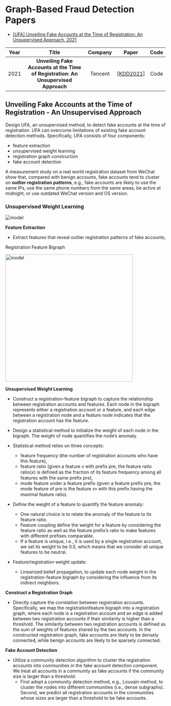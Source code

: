 # Graph-Based Fraud Detection Papers

- [[UFA] Unveiling Fake Accounts at the Time of Registration: An Unsupervised Approach, 2021](#unveiling-fake-accounts-at-the-time-of-registration---an-unsupervised-approach)

| Year  | Title | Company | Paper | Code  |
| :---: | :---: | :---: | :---: | :---: |
| 2021  | **Unveiling Fake Accounts at the Time of Registration: An Unsupervised Approach** | Tencent | [[KDD2021]](https://dl.acm.org/doi/pdf/10.1145/3447548.3467094) | Code |


## Unveiling Fake Accounts at the Time of Registration - An Unsupervised Approach

Design UFA, an unsupervised method, to detect fake accounts at the time of registration. UFA can overcome limitations of existing fake account detection methods. Specifically, UFA consists of four components: 
- feature extraction
- unsupervised weight learning
- registration graph construction
- fake account detection

A measurement study on a real world registration dataset from WeChat show that, compared with benign accounts, fake accounts tend to cluster on **outlier registration patterns**, e.g., fake accounts are likely to use the same IPs, use the same phone numbers from the same areas, be active at midnight, or use outdated WeChat version and OS version.

### Unsupervised Weight Learning

<img src="https://github.com/zixi-liu/GNN-Fraud-Detection-Papers/blob/main/Img/fake-accounts-model.png" alt="model" />

**Feature Extraction**
- Extract features that reveal outlier registration patterns of fake accounts;

Registration Feature Bigraph

<img src="https://github.com/zixi-liu/GNN-Fraud-Detection-Papers/blob/main/Img/registration-feature-bigraph.png" alt="model" width = "400px" />

**Unsupervised Weight Learning**
- Construct a registration-feature bigraph to capture the relationship between registration accounts and features. Each node in
the bigraph represents either a registration account or a feature, and each edge between a registration node and a feature node indicates that the registration account has the feature.
- Design a statistical method to initialize the weight of each node in the bigraph. The weight of node quantifies the node’s anomaly.

- Statistical method relies on three concepts: 
   - feature frequency (the number of registration accounts who have this feature),
   - feature ratio (given a feature 𝑥 with prefix pre, the feature ratio ratio(𝑥) is defined as the fraction of its feature frequency among all features with the same prefix pre), 
   - mode feature under a feature prefix (given a feature prefix pre, the mode feature of pre is the feature 𝑥∗ with this prefix having the maximal feature ratio).
 
- Define the weight of a feature to quantify the feature anomaly:
   -  One natural choice is to relate the anomaly of the feature to its feature ratio. 
   -  Feature coupling define the weight for a feature by considering the feature ratio as well as the feature prefix’s ratio to make features with different prefixes comparable.
   -  If a feature is unique, i.e., it is used by a single registration account, we set its weight to be 0.5, which means that we consider all unique features to be neutral.

- Feature/registration weight update:
   -  Linearized belief propagation, to update each node weight in the registration-feature bigraph by considering the influence from its indirect neighbors. 

**Construct a Registration Graph**
- Directly capture the correlation between registration accounts. Specifically, we map the registrationfeature bigraph into a registration graph, where each node is a registration account and an edge is added between two registration accounts if their similarity is higher than a threshold. The similarity
between two registration accounts is defined as the sum of weights of features shared by the two accounts. In the constructed registration graph, fake accounts are likely to be densely connected, while benign accounts are likely to be sparsely connected.

**Fake Account Detection**
- Utilize a community detection algorithm to cluster the registration accounts into communities in the fake account detection component. We treat all accounts in a community as fake accounts if the community size is larger than a threshold.
   - First adopt a community detection method, e.g., Louvain method, to cluster the nodes into different communities (i.e., dense subgraphs). Second, we predict all registration accounts in the communities whose sizes are larger than a threshold to be fake accounts.
